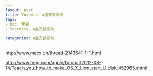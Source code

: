 ```yaml
---
layout: post
title: Yosemite u盘安装系统
tags:
- mac  更新
- Yosemite  u盘安装系统

categories: u盘安装系统
---
```


http://www.macx.cn/thread-2143641-1-1.html

http://www.feng.com/apple/tutorial/2012-08-14/Teach_you_how_to_make_OS_X_Lion_start_U_disk_452965.shtml